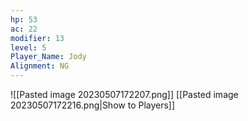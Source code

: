 ```yaml
---
hp: 53
ac: 22
modifier: 13
level: 5
Player_Name: Jody
Alignment: NG
---
```

![[Pasted image 20230507172207.png]]
[[Pasted image 20230507172216.png|Show to Players]]
